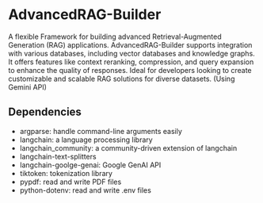 # AdvancedRAG-Builder
A flexible Framework for building advanced Retrieval-Augmented Generation (RAG) applications. AdvancedRAG-Builder supports integration with various databases, including vector databases and knowledge graphs. It offers features like context reranking, compression, and query expansion to enhance the quality of responses. Ideal for developers looking to create customizable and scalable RAG solutions for diverse datasets. (Using Gemini API)

## Dependencies
- argparse: handle command-line arguments easily
- langchain: a language processing library
- langchain_community: a community-driven extension of langchain
- langchain-text-splitters
- langchain-goolge-genai: Google GenAI API
- tiktoken: tokenization library
- pypdf: read and write PDF files
- python-dotenv: read and write .env files

